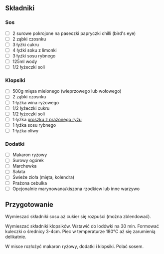 ## Składniki

### Sos

- [ ] 2 surowe pokrojone na paseczki papryczki chilli (bird's eye)
- [ ] 2 ząbki czosnku
- [ ] 3 łyżki cukru
- [ ] 4 łyżki soku z limonki
- [ ] 3 łyżki sosu rybnego
- [ ] 125ml wody
- [ ] 1/2 łyżeczki soli

### Klopsiki

- [ ] 500g mięsa mielonego (wieprzowego lub wołowego)
- [ ] 2 ząbki czosnku
- [ ] 1 łyżka wina ryżowego
- [ ] 1/2 łyżeczki cukru
- [ ] 1/2 łyżeczki soli
- [ ] 1 łyżka [proszku z prażonego ryżu](Proszek%20z%20prażonego%20ryżu.md)
- [ ] 1 łyżka sosu rybnego
- [ ] 1 łyżka oliwy

### Dodatki

- [ ] Makaron ryżowy
- [ ] Surowy ogórek
- [ ] Marchewka
- [ ] Sałata
- [ ] Świeże zioła (mięta, kolendra)
- [ ] Prażona cebulka
- [ ] Opcjonalnie marynowana/kiszona rzodkiew lub inne warzywo

## Przygotowanie

Wymieszać składniki sosu aż cukier się rozpuści (można zblendować).

Wymieszać składniki klopsików. Wstawić do lodówki na 30 min. Formować kuleczki o średnicy 3-4cm. Piec w temperaturze 180°C aż się zarumienią delikatnie.

W misce rozłożyć makaron ryżowy, dodatki i klopsiki. Polać sosem.
